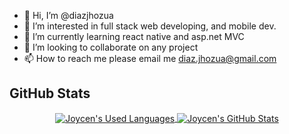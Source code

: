- 👋 Hi, I’m @diazjhozua
- 👀 I’m interested in full stack web developing, and mobile dev.
- 🌱 I’m currently learning react native and asp.net MVC
- 💞️ I’m looking to collaborate on any project
- 📫 How to reach me please email me diaz.jhozua@gmail.com

## GitHub Stats

<div align="center">
  <a href="https:// " target="_blank">
    <img
         align="center"
         src="https://github-readme-stats.vercel.app/api/top-langs/?username=joycendc&theme=dark&hide=%20script&langs_count=7"
         alt="Joycen's Used Languages"
    />
  </a>
  <a href="https:// " target="_blank">
    <img
         align="center"
         src="https://github-readme-stats.vercel.app/api?username=joycendc&theme=dark&show_icons=true&count_private=true"
         alt="Joycen's GitHub Stats"
    />
  </a>
</div>

<!---
diazjhozua/diazjhozua is a ✨ special ✨ repository because its `README.md` (this file) appears on your GitHub profile.
You can click the Preview link to take a look at your changes.
--->

